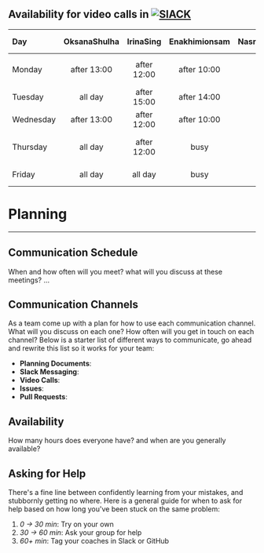 ## Availability for video calls in [![SlACK](https://img.shields.io/badge/Slack-4A154B?style=for-the-badge&logo=slack&logoColor=white)](https://hackyourfuturebe.slack.com/archives/C01HUQHUJGP)

| Day       | OksanaShulha |  IrinaSing  | Enakhimionsam | NasratullahHussaini | radwan-m |              Cyngyz |
| :-------- | :----------: | :---------: | :-----------: | :-----------------: | :------: | ------------------: |
| Monday    | after 13:00  | after 12:00 |  after 10:00  |       all day       |          | between 12.00-14.00 |
| Tuesday   |   all day    | after 15:00 |  after 14:00  |       all day       |          |         after 18:00 |
| Wednesday | after 13:00  | after 12:00 |  after 10:00  |     after 13:00     |          |         after 18:00 |
| Thursday  |   all day    | after 12:00 |     busy      |       all day       |          | between 12.00-14.00 |
| Friday    |   all day    |   all day   |     busy      |       all day       |          |         after 18:00 |

# Planning

---

## Communication Schedule

When and how often will you meet? what will you discuss at these meetings? ...

## Communication Channels

As a team come up with a plan for how to use each communication channel. What will you discuss on each one? How often will you get in touch on each channel? Below is a starter list of different ways to communicate, go ahead and rewrite this list so it works for your team:

- **Planning Documents**:
- **Slack Messaging**:
- **Video Calls**:
- **Issues**:
- **Pull Requests**:

## Availability

How many hours does everyone have? and when are you generally available?

## Asking for Help

There's a fine line between confidently learning from your mistakes, and stubbornly getting no where. Here is a general guide for when to ask for help based on how long you've been stuck on the same problem:

1. _0 -> 30 min_: Try on your own
2. _30 -> 60 min_: Ask your group for help
3. _60+ min_: Tag your coaches in Slack or GitHub

